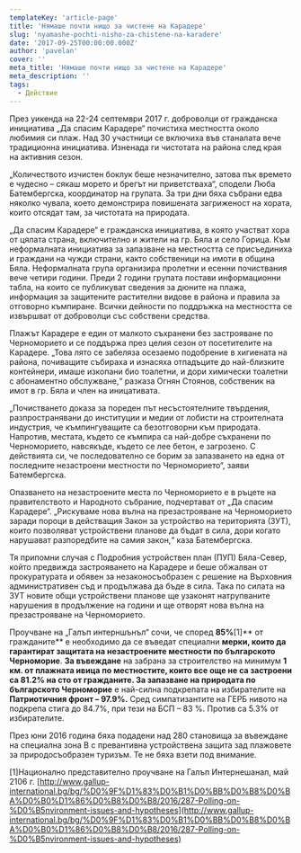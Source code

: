 ```yaml
---
templateKey: 'article-page'
title: 'Нямаше почти нищо за чистене на Карадере'
slug: 'nyamashe-pochti-nisho-za-chistene-na-karadere'
date: '2017-09-25T00:00:00.000Z'
author: 'pavelan'
cover: ''
meta_title: 'Нямаше почти нищо за чистене на Карадере'
meta_description: ''
tags:
  - Действие
---
```


През уикенда на 22-24 септември 2017 г. доброволци от гражданска инициатива „Да спасим Карадере“ почистиха местността около любимия си плаж. Над 30 участници се включиха във станалата вече традиционна инициатива. Изненада ги чистотата на района след края на активния сезон.

„Количеството изчистен боклук беше незначително, затова пък времето е чудесно – сякаш морето и брегът ни приветстваха“, сподели Люба Батембергска, координатор на групата. За три дни бяха събрани едва няколко чувала, което демонстрира повишената загриженост на хората, които отсядат там, за чистотата на природата.

„Да спасим Карадере“ е гражданска инициатива, в която участват хора от цялата страна, включително и жители на гр. Бяла и село Горица. Към неформалната инициатива за запазване на местността се присъединиха и граждани на чужди страни, както собственици на имоти в община Бяла. Неформалната група организира пролетни и есенни почиствания вече четири години. Преди 2 години групата постави информационни табла, на които се публикуват сведения за дюните на плажа, информация за защитените растителни видове в района и правила за отговорно къмпиране. Всички дейности по поддръжка на местността се извършват от доброволци със собствени средства.

Плажът Карадере е един от малкото съхранени без застрояване по Черноморието и се поддържа през целия сезон от посетителите на Карадере. „Това лято се забеляза осезаемо подобрение в хигиената на района, почиващите събираха и изнасяха отпадъците до най-близките контейнери, имаше изкопани био тоалетни, и дори химически тоалетни с абонаментно обслужване,“ разказа Огнян Стоянов, собственик на имот в гр. Бяла и член на иницативата.

„Почистването доказа за пореден път несъстоятелните твърдения, разпространявани до институции и медии от лобисти на строителната индустрия, че къмпингуващите са безотговорни към природата. Напротив, местата, където се къмпира са най-добре съхранени по Черноморието, навсякъде, където се лее бетон, е загрозено. С действията си, че последователно се борим за запазването на една от последните незастроени местности по Черноморието“, заяви Батембергска.

Опазването на незастроените места по Черноморието е в ръцете на правителството и Народното събрание, подчертават от „Да спасим Карадере“. „Рискуваме нова вълна на презастрояване на Черноморието заради пороци в действащия Закон за устройство на територията (ЗУТ), които позволяват устройствени планове да бъдат в сила, дори когато нарушават разпоредбите на самия закон,“ каза Батембергска.

Тя припомни случая с Подробния устройствен план (ПУП) Бяла-Север, който предвижда застрояването на Карадере и беше обжалван от прокуратурата и обявен за незаконосъобразен с решение на Върховния административен съд и продължава да бъде в сила. Така по силата на ЗУТ новите общи устройствени планове ще узаконят натрупваните нарушения в продължение на години и ще отворят нова вълна на презастрояване на Черноморието.

Проучване на „Галъп интерншънъл“ сочи, че според **85%[](#_ftn1)**\[1\]** от гражданите** е необходимо да се въведат специални **мерки, които да гарантират защитата на незастроените местности по българското Черноморие**. **За въвеждане** на забрана за строителство на минимум **1 км. от плажната ивица по местностите, които все още не са застроени са 81.2% на сто от гражданите. За запазване на природата по българското Черноморие** е най-силна подкрепата на избирателите на **Патриотичния фронт – 97.9%.** Сред симпатизантите на ГЕРБ нивото на подкрепа стига до 84.7%, при тези на БСП – 83 %. Против са 5.3% от избирателите.

През юни 2016 година бяха подадени над 280 становища за въвеждане на специална зона В с превантивна устройствена защита зад плажовете за природосъобразен туризъм. Те не бяха взети под внимание.

[](#_ftnref1)\[1\]Национално представително проучване на Галъп Интернешанал, май 2106 г. [http://www.gallup-international.bg/bg/%D0%9F%D1%83%D0%B1%D0%BB%D0%B8%D0%BA%D0%B0%D1%86%D0%B8%D0%B8/2016/287-Polling-on-%D0%B5nvironment-issues-and-hypotheses](http://www.gallup-international.bg/bg/%D0%9F%D1%83%D0%B1%D0%BB%D0%B8%D0%BA%D0%B0%D1%86%D0%B8%D0%B8/2016/287-Polling-on-%D0%B5nvironment-issues-and-hypotheses)
